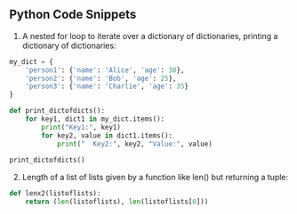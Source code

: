 ## Python Code Snippets

1. A nested for loop to iterate over a dictionary of dictionaries, 
printing a dictionary of dictionaries:  

```python
my_dict = {
    'person1': {'name': 'Alice', 'age': 30},
    'person2': {'name': 'Bob', 'age': 25},
    'person3': {'name': 'Charlie', 'age': 35}
}

def print_dictofdicts():
	for key1, dict1 in my_dict.items():
		print("Key1:", key1)
		for key2, value in dict1.items():
			print("  Key2:", key2, "Value:", value)
            
print_dictofdicts()
```

2. Length of a list of lists given by a function like len() but returning a tuple: 

```python
def lenx2(listoflists):
    return (len(listoflists), len(listoflists[0])) 
```
